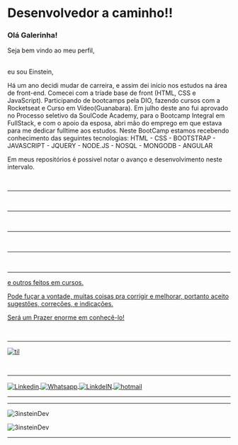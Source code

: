 # Desenvolvedor a caminho!!


### Olá Galerinha!

Seja bem vindo ao meu perfil, 

<br> eu sou Einstein,

Há um ano decidi mudar de carreira, e assim dei início nos estudos na área de front-end.
Comecei com a tríade base de front (HTML, CSS e JavaScript).
Participando de bootcamps pela DIO, fazendo cursos com a Rocketseat e Curso em Vídeo(Guanabara).
Em julho deste ano fui aprovado no Processo seletivo da SoulCode Academy, para o Bootcamp Integral em FullStack, e com o apoio da esposa, abri mão do emprego em que estava para me dedicar fulltime aos estudos.
Neste BootCamp estamos recebendo conhecimento das seguintes tecnologias:
HTML - CSS - BOOTSTRAP - JAVASCRIPT - JQUERY - NODE.JS - NOSQL - MONGODB - ANGULAR

Em meus repositórios é possivel notar o avanço e desenvolvimento neste intervalo.

<br> <hr>
<a target="_blank" href="https://3insteindev.github.io/Netflix-Interface/">
<br> <hr>
<a target="_blank" href="https://3insteindev.github.io/Jogo-da-Cobrinha/">
<br> <hr>
<a target="_blank" href="https://3insteindev.github.io/SiteDeGames/">
<br> <hr>
<a target="_blank" href="https://3insteindev.github.io/SoulCoin/">
<br> <hr>
<a target="_blank" href="https://3insteindev.github.io/ONGAcordes/">

e outros feitos em cursos.

Pode fuçar a vontade, muitas coisas pra corrigir e melhorar, portanto aceito sugestões, correções, e indicações.



Será um Prazer enorme em conhecê-lo! 

<br> <hr>
![til](./meump4.gif)



<br> <hr>
<a target="_blank" href="https://www.linkedin.com/in/einstein-h-soares">



<img align = "center" alt = "Linkedin" color = "white" src = "https://img.shields.io/badge/LinkedIn-0077B5?style=for-the-badge&logo=linkedin&logoColor=white" />

</a>
<a target="_blank" href="https://api.whatsapp.com/send?phone=5519983972249">
  <img align = "center" alt = "Whatsapp" color = "white" src = "https://img.shields.io/badge/WhatsApp-25D366?style=for-the-badge&logo=whatsapp&logoColor=white" />
   
<a target="_blank" href="https://github.com/3insteinDev/">
  <img align = "center" alt = "LinkdeIN" src = "https://img.shields.io/badge/GitHub-100000?style=for-the-badge&logo=github&logoColor=white" />
</a>  

<a target="_blank" href="mailto:einstein.dev@hotmail.com">
  <img align = "center" alt = "hotmail" src = "https://img.shields.io/badge/hotmail-D14836?style=for-the-badge&logo=gmail&logoColor=white" />
</a>
  <br> <hr>

  

<hr>

<p> <img align = "center" src = "https://github-readme-stats.vercel.app/api/top-langs?username=3insteinDev&show_icons=true&locale=en&layout=compact" alt = "3insteinDev" /> </p>

<p> <img align = "center" src = "https://github-readme-stats.vercel.app/api?username=3insteinDev&show_icons=true&locale=en" alt = "3insteinDev" /> </p>

<hr>

